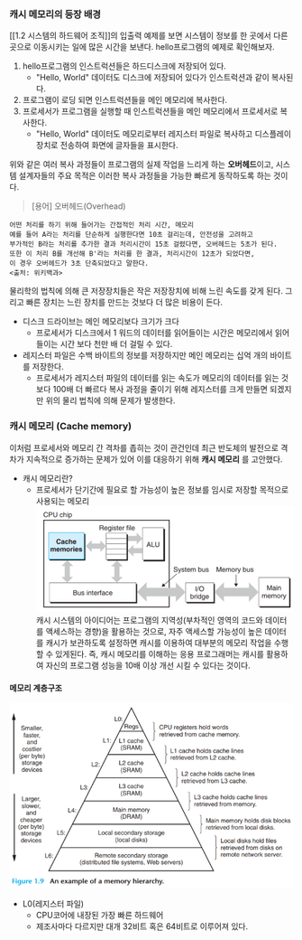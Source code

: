 ### 캐시 메모리의 등장 배경
[[1.2 시스템의 하드웨어 조직]]의 입출력 예제를 보면 시스템이 정보를 한 곳에서 다른 곳으로 
이동시키는 일에 많은 시간을 보낸다. hello프로그램의 예제로 확인해보자.
1. hello프로그램의 인스트럭션들은 하드디스크에 저장되어 있다.
	*  "Hello, World" 데이터도 디스크에 저장되어 있다가 인스트럭션과 같이 복사된다.
2. 프로그램이 로딩 되면 인스트럭션들을 메인 메모리에 복사한다.
3. 프로세서가 프로그램을 실행할 때 인스트럭션들을 메인 메모리에서 프로세서로 복사한다.
	* "Hello, World" 데이터도 메모리로부터 레지스터 파일로 복사하고 디스플레이 장치로 
	  전송하여 화면에 글자들을 표시한다.

위와 같은 여러 복사 과정들이 프로그램의 실제 작업을 느리게 하는 **오버헤드**이고, 
시스템 설계자들의 주요 목적은 이러한 복사 과정들을 가능한 빠르게 동작하도록 하는 것이다.

>[용어] 오버헤드(Overhead)
>
	어떤 처리를 하기 위해 들어가는 간접적인 처리 시간, 메모리
	예를 들어 A라는 처리를 단순하게 실행한다면 10초 걸리는데, 안전성을 고려하고 
	부가적인 B라는 처리를 추가한 결과 처리시간이 15초 걸렸다면, 오버헤드는 5초가 된다. 
	또한 이 처리 B를 개선해 B'라는 처리를 한 결과, 처리시간이 12초가 되었다면, 
	이 경우 오버헤드가 3초 단축되었다고 말한다.
	<출처: 위키백과>

물리학의 법칙에 의해 큰 저장장치들은 작은 저장장치에 비해 느린 속도를 갖게 된다.
그리고 빠른 장치는 느린 장치를 만드는 것보다 더 많은 비용이 든다.
* 디스크 드라이브는 메인 메모리보다 크기가 크다
	* 프로세서가 디스크에서 1 워드의 데이터를 읽어들이는 시간은 
	  메모리에서 읽어들이는 시간 보다 천만 배 더 걸릴 수 있다.
* 레지스터 파일은 수백 바이트의 정보를 저장하지만 메인 메모리는 십억 개의 바이트를 저장한다.
	* 프로세서가 레지스터 파일의 데이터를 읽는 속도가 메모리의 데이터를 읽는 것보다 100배 더 빠르다
복사 과정을 줄이기 위해 레지스터를 크게 만들면 되겠지만 위의 물리 법칙에 의해 문제가 발생한다.
### 캐시 메모리 (Cache memory)
이처럼 프로세서와 메모리 간 격차를 좁히는 것이 관건인데 최근 반도체의 발전으로 격차가 지속적으로 증가하는 문제가 있어 이를 대응하기 위해 **캐시 메모리** 를 고안했다.
* 캐시 메모리란?
	* 프로세서가 단기간에 필요로 할 가능성이 높은 정보를 임시로 저장할 목적으로 
	  사용되는 메모리
![Cache Memory](/images/20240415134901.png)
캐시 시스템의 아이디어는 프로그램의 지역성(부차적인 영역의 코드와 데이터를 액세스하는 경향)을 활용하는 것으로, 자주 액세스할 가능성이 높은 데이터를 캐시가 보관하도록 설정하면 캐시를 이용하여 대부분의 메모리 작업을 수행할 수 있게된다.
즉, 캐시 메모리를 이해하는 응용 프로그래머는 캐시를 활용하여 자신의 프로그램 성능을 10배 이상 개선 시킬 수 있다는 것이다.

#### 메모리 계층구조
![메모리 계층구조](/images/20240415143120.png)
* L0(레지스터 파일)
	* CPU코어에 내장된 가장 빠른 하드웨어
	* 제조사마다 다르지만 대개 32비트 혹은 64비트로 이루어져 있다.